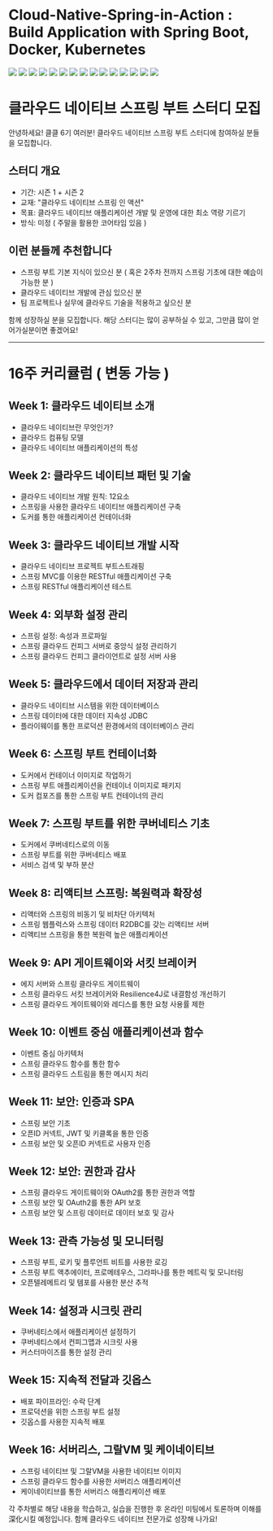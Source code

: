 # Cloud-Native-Spring-in-Action : Build Application with Spring Boot, Docker, Kubernetes


![](https://img.shields.io/badge/Spring-6DB33F?style=for-the-badge&logo=spring&logoColor=white)
![](https://img.shields.io/badge/Spring_Boot-6DB33F?style=for-the-badge&logo=spring-boot&logoColor=white)
![](https://img.shields.io/badge/Kubernetes-326CE5?style=for-the-badge&logo=kubernetes&logoColor=white)
![](https://img.shields.io/badge/Docker-2496ED?style=for-the-badge&logo=docker&logoColor=white)
![](https://img.shields.io/badge/PostgreSQL-336791?style=for-the-badge&logo=postgresql&logoColor=white)
![](https://img.shields.io/badge/Redis-DC382D?style=for-the-badge&logo=redis&logoColor=white)
![](https://img.shields.io/badge/RabbitMQ-FF6600?style=for-the-badge&logo=rabbitmq&logoColor=white)
![](https://img.shields.io/badge/Grafana-F46800?style=for-the-badge&logo=grafana&logoColor=white)
![](https://img.shields.io/badge/Prometheus-E6522C?style=for-the-badge&logo=prometheus&logoColor=white)
![](https://img.shields.io/badge/Keycloak-008080?style=for-the-badge&logo=keycloak&logoColor=white)
![](https://img.shields.io/badge/GitHub_Actions-2088FF?style=for-the-badge&logo=github-actions&logoColor=white)
![](https://img.shields.io/badge/Gradle-02303A?style=for-the-badge&logo=gradle&logoColor=white)
![](https://img.shields.io/badge/Maven-C71A36?style=for-the-badge&logo=apache-maven&logoColor=white)
![](https://img.shields.io/badge/Flyway-CC0200?style=for-the-badge&logo=flyway&logoColor=white)
![](https://img.shields.io/badge/OpenTelemetry-000000?style=for-the-badge&logo=opentelemetry&logoColor=white)


# 클라우드 네이티브 스프링 부트 스터디 모집

안녕하세요! 클클 6기 여러분! 클라우드 네이티브 스프링 부트 스터디에 참여하실 분들을 모집합니다.

## 스터디 개요
- 기간: 시즌 1 + 시즌 2 
- 교재: "클라우드 네이티브 스프링 인 액션"
- 목표: 클라우드 네이티브 애플리케이션 개발 및 운영에 대한 최소 역량 기르기
- 방식: 미정 ( 주말을 활용한 코어타임 있음 )
 
## 이런 분들께 추천합니다
- 스프링 부트 기본 지식이 있으신 분 ( 혹은 2주차 전까지 스프링 기초에 대한 예습이 가능한 분 )
- 클라우드 네이티브 개발에 관심 있으신 분
- 팀 프로젝트나 실무에 클라우드 기술을 적용하고 싶으신 분

함께 성장하실 분을 모집합니다. 해당 스터디는 많이 공부하실 수 있고, 그만큼 많이 얻어가실분이면 좋겠어요!


---

# 16주 커리큘럼 ( 변동 가능 )

## Week 1: 클라우드 네이티브 소개
- 클라우드 네이티브란 무엇인가?
- 클라우드 컴퓨팅 모델
- 클라우드 네이티브 애플리케이션의 특성

## Week 2: 클라우드 네이티브 패턴 및 기술
- 클라우드 네이티브 개발 원칙: 12요소
- 스프링을 사용한 클라우드 네이티브 애플리케이션 구축
- 도커를 통한 애플리케이션 컨테이너화

## Week 3: 클라우드 네이티브 개발 시작
- 클라우드 네이티브 프로젝트 부트스트래핑
- 스프링 MVC를 이용한 RESTful 애플리케이션 구축
- 스프링 RESTful 애플리케이션 테스트

## Week 4: 외부화 설정 관리
- 스프링 설정: 속성과 프로파일
- 스프링 클라우드 컨피그 서버로 중앙식 설정 관리하기
- 스프링 클라우드 컨피그 클라이언트로 설정 서버 사용

## Week 5: 클라우드에서 데이터 저장과 관리
- 클라우드 네이티브 시스템을 위한 데이터베이스
- 스프링 데이터에 대한 데이터 지속성 JDBC
- 플라이웨이를 통한 프로덕션 환경에서의 데이터베이스 관리

## Week 6: 스프링 부트 컨테이너화
- 도커에서 컨테이너 이미지로 작업하기
- 스프링 부트 애플리케이션을 컨테이너 이미지로 패키지
- 도커 컴포즈를 통한 스프링 부트 컨테이너의 관리

## Week 7: 스프링 부트를 위한 쿠버네티스 기초
- 도커에서 쿠버네티스로의 이동
- 스프링 부트를 위한 쿠버네티스 배포
- 서비스 검색 및 부하 분산

## Week 8: 리액티브 스프링: 복원력과 확장성
- 리액터와 스프링의 비동기 및 비차단 아키텍처
- 스프링 웹플럭스와 스프링 데이터 R2DBC를 갖는 리액티브 서버
- 리액티브 스프링을 통한 복원력 높은 애플리케이션

## Week 9: API 게이트웨이와 서킷 브레이커
- 에지 서버와 스프링 클라우드 게이트웨이
- 스프링 클라우드 서킷 브레이커와 Resilience4J로 내결함성 개선하기
- 스프링 클라우드 게이트웨이와 레디스를 통한 요청 사용률 제한

## Week 10: 이벤트 중심 애플리케이션과 함수
- 이벤트 중심 아키텍처
- 스프링 클라우드 함수를 통한 함수
- 스프링 클라우드 스트림을 통한 메시지 처리

## Week 11: 보안: 인증과 SPA
- 스프링 보안 기초
- 오픈ID 커넥트, JWT 및 키클록을 통한 인증
- 스프링 보안 및 오픈ID 커넥트로 사용자 인증

## Week 12: 보안: 권한과 감사
- 스프링 클라우드 게이트웨이와 OAuth2를 통한 권한과 역할
- 스프링 보안 및 OAuth2를 통한 API 보호
- 스프링 보안 및 스프링 데이터로 데이터 보호 및 감사

## Week 13: 관측 가능성 및 모니터링
- 스프링 부트, 로키 및 플루언트 비트를 사용한 로깅
- 스프링 부트 액추에이터, 프로메테우스, 그라파나를 통한 메트릭 및 모니터링
- 오픈텔레메트리 및 템포를 사용한 분산 추적

## Week 14: 설정과 시크릿 관리
- 쿠버네티스에서 애플리케이션 설정하기
- 쿠버네티스에서 컨피그맵과 시크릿 사용
- 커스터마이즈를 통한 설정 관리

## Week 15: 지속적 전달과 깃옵스
- 배포 파이프라인: 수락 단계
- 프로덕션을 위한 스프링 부트 설정
- 깃옵스를 사용한 지속적 배포

## Week 16: 서버리스, 그랄VM 및 케이네이티브
- 스프링 네이티브 및 그랄VM을 사용한 네이티브 이미지
- 스프링 클라우드 함수를 사용한 서버리스 애플리케이션
- 케이네이티브를 통한 서버리스 애플리케이션 배포

각 주차별로 해당 내용을 학습하고, 실습을 진행한 후 온라인 미팅에서 토론하며 이해를 深化시킬 예정입니다. 함께 클라우드 네이티브 전문가로 성장해 나가요!
